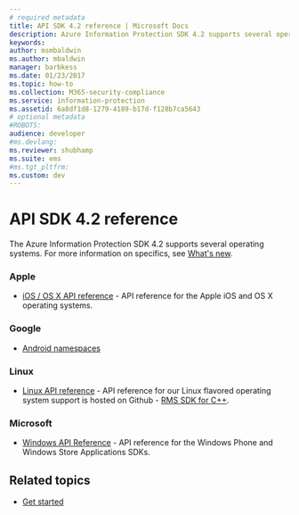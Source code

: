 ```yaml
---
# required metadata
title: API SDK 4.2 reference | Microsoft Docs
description: Azure Information Protection SDK 4.2 supports several operating systems. Including Android, iOS, OS X, Linux, Windows Phone, and Windows Store.
keywords:
author: msmbaldwin
ms.author: mbaldwin
manager: barbkess
ms.date: 01/23/2017
ms.topic: how-to
ms.collection: M365-security-compliance
ms.service: information-protection
ms.assetid: 6a8df1d8-1279-4189-b17d-f128b7ca5643
# optional metadata
#ROBOTS:
audience: developer
#ms.devlang:
ms.reviewer: shubhamp
ms.suite: ems
#ms.tgt_pltfrm:
ms.custom: dev
---
```


# API SDK 4.2 reference

The Azure Information Protection SDK 4.2 supports several operating systems. For more information on specifics, see [What's new](release-notes.md).

### Apple
- [iOS / OS X API reference](/previous-versions/windows/desktop/msipcthin2/ios) - API reference for the Apple iOS and OS X operating systems.

### Google
- [Android namespaces](/previous-versions/windows/desktop/msipcthin2/android)

### Linux
- [Linux API reference](linux-c-api-reference.md) - API reference for our Linux flavored operating system support is hosted on Github - [RMS SDK for C++](https://azuread.github.io/rms-sdk-for-cpp/annotated.html).

### Microsoft
- [Windows API Reference](/previous-versions/windows/desktop/msipcthin2/winrt) - API reference for the Windows Phone and Windows Store Applications SDKs.

## Related topics

* [Get started](get-started.md)